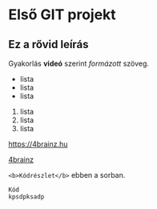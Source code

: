 # Első GIT projekt
## Ez a rővid leírás

Gyakorlás **videó** szerint *formázott* szöveg.

- lista
- lista
- lista

1. lista
2. lista
3. lista

https://4brainz.hu

[4brainz](https://4brainz.hu)

`<b>Kódrészlet</b>` ebben a sorban.

```
Kód
kpsdpksadp
```
